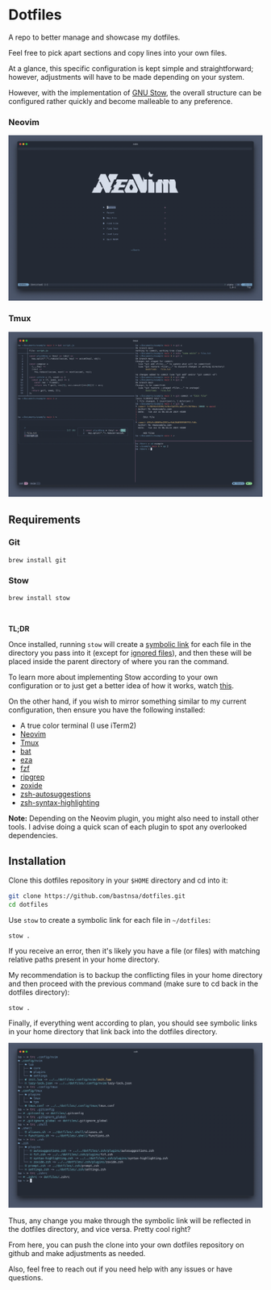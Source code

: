 # Dotfiles

A repo to better manage and showcase my dotfiles.

Feel free to pick apart sections and copy lines into your own files.

At a glance, this specific configuration is kept simple and straightforward; however, adjustments will have to be made depending on your system.

However, with the implementation of [GNU Stow](https://www.gnu.org/software/stow/), the overall structure can be configured rather quickly and become malleable to any preference.

### Neovim

![neovim](./assets/neovim.png)

### Tmux

![tmux](./assets/tmux.png)

## Requirements

### Git

```
brew install git
```

### Stow

```
brew install stow
```

<br>

**TL;DR**

Once installed, running `stow` will create a [symbolic link](https://en.wikipedia.org/wiki/Symbolic_link) for each file in the directory you pass into it (except for [ignored files](https://www.gnu.org/software/stow/manual/stow.html#Ignore-Lists)), and then these will be placed inside the parent directory of where you ran the command.

To learn more about implementing Stow according to your own configuration or to just get a better idea of how it works, watch [this](https://www.youtube.com/watch?v=FHuwzbpTTo0&list=PLVICUuo69SVpj_kjGKeUFKJSxAKdtr4uS&index=3&t=1s).

On the other hand, if you wish to mirror something similar to my current configuration, then ensure you have the following installed:

- A true color terminal (I use iTerm2)
- [Neovim](https://neovim.io)
- [Tmux](https://github.com/tmux/tmux)
- [bat](https://github.com/sharkdp/bat)
- [eza](https://github.com/eza-community/eza)
- [fzf](https://github.com/junegunn/fzf)
- [ripgrep](https://github.com/BurntSushi/ripgrep?tab=readme-ov-file#installation)
- [zoxide](https://github.com/ajeetdsouza/zoxide)
- [zsh-autosuggestions](https://github.com/zsh-users/zsh-autosuggestions)
- [zsh-syntax-highlighting](https://github.com/zsh-users/zsh-syntax-highlighting)

**Note:** Depending on the Neovim plugin, you might also need to install other tools. I advise doing a quick scan of each plugin to spot any overlooked dependencies.

## Installation

Clone this dotfiles repository in your `$HOME` directory and cd into it:

```sh
git clone https://github.com/bastnsa/dotfiles.git
cd dotfiles
```

Use `stow` to create a symbolic link for each file in `~/dotfiles`:

```
stow .
```

If you receive an error, then it's likely you have a file (or files) with matching relative paths present in your home directory.

My recommendation is to backup the conflicting files in your home directory and then proceed with the previous command (make sure to cd back in the dotfiles directory):

```
stow .
```

Finally, if everything went according to plan, you should see symbolic links in your home directory that link back into the dotfiles directory.

![symlinks](./assets/symlinks.png)

Thus, any change you make through the symbolic link will be reflected in the dotfiles directory, and vice versa. Pretty cool right?

From here, you can push the clone into your own dotfiles repository on github and make adjustments as needed.

Also, feel free to reach out if you need help with any issues or have questions.
